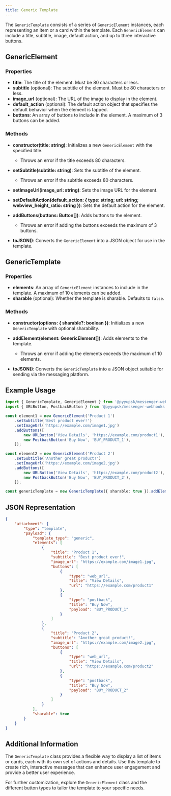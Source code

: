 ```yaml
---
title: Generic Template
---
```


The `GenericTemplate` consists of a series of `GenericElement` instances, each representing an item or a card within the template. Each `GenericElement` can include a title, subtitle, image, default action, and up to three interactive buttons.

## GenericElement

### Properties

-   **title**: The title of the element. Must be 80 characters or less.
-   **subtitle** (optional): The subtitle of the element. Must be 80 characters or less.
-   **image_url** (optional): The URL of the image to display in the element.
-   **default_action** (optional): The default action object that specifies the default behavior when the element is tapped.
-   **buttons**: An array of buttons to include in the element. A maximum of 3 buttons can be added.

### Methods

-   **constructor(title: string)**: Initializes a new `GenericElement` with the specified title.

    -   Throws an error if the title exceeds 80 characters.

-   **setSubtitle(subtitle: string)**: Sets the subtitle of the element.

    -   Throws an error if the subtitle exceeds 80 characters.

-   **setImageUrl(image_url: string)**: Sets the image URL for the element.

-   **setDefaultAction(default_action: { type: string; url: string; webview_height_ratio: string })**: Sets the default action for the element.

-   **addButtons(buttons: Button[])**: Adds buttons to the element.

    -   Throws an error if adding the buttons exceeds the maximum of 3 buttons.

-   **toJSON()**: Converts the `GenericElement` into a JSON object for use in the template.

## GenericTemplate

### Properties

-   **elements**: An array of `GenericElement` instances to include in the template. A maximum of 10 elements can be added.
-   **sharable** (optional): Whether the template is sharable. Defaults to `false`.

### Methods

-   **constructor(options: { sharable?: boolean })**: Initializes a new `GenericTemplate` with optional sharability.
-   **addElement(element: GenericElement[])**: Adds elements to the template.

    -   Throws an error if adding the elements exceeds the maximum of 10 elements.

-   **toJSON()**: Converts the `GenericTemplate` into a JSON object suitable for sending via the messaging platform.

## Example Usage

```typescript
import { GenericTemplate, GenericElement } from '@pyyupsk/messenger-webhooks';
import { URLButton, PostbackButton } from '@pyyupsk/messenger-webhooks';

const element1 = new GenericElement('Product 1')
    .setSubtitle('Best product ever!')
    .setImageUrl('https://example.com/image1.jpg')
    .addButtons([
        new URLButton('View Details', 'https://example.com/product1'),
        new PostbackButton('Buy Now', 'BUY_PRODUCT_1'),
    ]);

const element2 = new GenericElement('Product 2')
    .setSubtitle('Another great product!')
    .setImageUrl('https://example.com/image2.jpg')
    .addButtons([
        new URLButton('View Details', 'https://example.com/product2'),
        new PostbackButton('Buy Now', 'BUY_PRODUCT_2'),
    ]);

const genericTemplate = new GenericTemplate({ sharable: true }).addElement([element1, element2]);
```

## JSON Representation

```json
{
    "attachment": {
        "type": "template",
        "payload": {
            "template_type": "generic",
            "elements": [
                {
                    "title": "Product 1",
                    "subtitle": "Best product ever!",
                    "image_url": "https://example.com/image1.jpg",
                    "buttons": [
                        {
                            "type": "web_url",
                            "title": "View Details",
                            "url": "https://example.com/product1"
                        },
                        {
                            "type": "postback",
                            "title": "Buy Now",
                            "payload": "BUY_PRODUCT_1"
                        }
                    ]
                },
                {
                    "title": "Product 2",
                    "subtitle": "Another great product!",
                    "image_url": "https://example.com/image2.jpg",
                    "buttons": [
                        {
                            "type": "web_url",
                            "title": "View Details",
                            "url": "https://example.com/product2"
                        },
                        {
                            "type": "postback",
                            "title": "Buy Now",
                            "payload": "BUY_PRODUCT_2"
                        }
                    ]
                }
            ],
            "sharable": true
        }
    }
}
```

## Additional Information

The `GenericTemplate` class provides a flexible way to display a list of items or cards, each with its own set of actions and details. Use this template to create rich, interactive messages that can enhance user engagement and provide a better user experience.

For further customization, explore the `GenericElement` class and the different button types to tailor the template to your specific needs.
